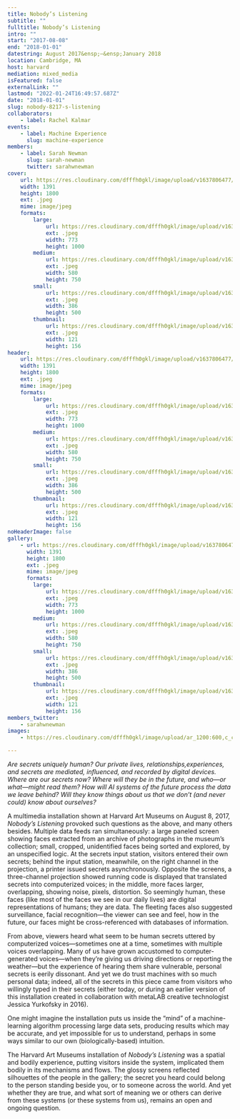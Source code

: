 ```yaml
---
title: Nobody’s Listening
subtitle: ""
fulltitle: Nobody’s Listening
intro: ""
start: "2017-08-08"
end: "2018-01-01"
datestring: August 2017&ensp;–&ensp;January 2018
location: Cambridge, MA
host: harvard
mediation: mixed_media
isFeatured: false
externalLink: ""
lastmod: "2022-01-24T16:49:57.687Z"
date: "2018-01-01"
slug: nobody-8217-s-listening
collaborators:
    - label: Rachel Kalmar
events:
    - label: Machine Experience
      slug: machine-experience
members:
    - label: Sarah Newman
      slug: sarah-newman
      twitter: sarahwnewman
cover:
    url: https://res.cloudinary.com/dfffh0gkl/image/upload/v1637806477/nobodyslistening_bc086b876d.jpg
    width: 1391
    height: 1800
    ext: .jpeg
    mime: image/jpeg
    formats:
        large:
            url: https://res.cloudinary.com/dfffh0gkl/image/upload/v1637806478/large_nobodyslistening_bc086b876d.jpg
            ext: .jpeg
            width: 773
            height: 1000
        medium:
            url: https://res.cloudinary.com/dfffh0gkl/image/upload/v1637806478/medium_nobodyslistening_bc086b876d.jpg
            ext: .jpeg
            width: 580
            height: 750
        small:
            url: https://res.cloudinary.com/dfffh0gkl/image/upload/v1637806478/small_nobodyslistening_bc086b876d.jpg
            ext: .jpeg
            width: 386
            height: 500
        thumbnail:
            url: https://res.cloudinary.com/dfffh0gkl/image/upload/v1637806477/thumbnail_nobodyslistening_bc086b876d.jpg
            ext: .jpeg
            width: 121
            height: 156
header:
    url: https://res.cloudinary.com/dfffh0gkl/image/upload/v1637806477/nobodyslistening_bc086b876d.jpg
    width: 1391
    height: 1800
    ext: .jpeg
    mime: image/jpeg
    formats:
        large:
            url: https://res.cloudinary.com/dfffh0gkl/image/upload/v1637806478/large_nobodyslistening_bc086b876d.jpg
            ext: .jpeg
            width: 773
            height: 1000
        medium:
            url: https://res.cloudinary.com/dfffh0gkl/image/upload/v1637806478/medium_nobodyslistening_bc086b876d.jpg
            ext: .jpeg
            width: 580
            height: 750
        small:
            url: https://res.cloudinary.com/dfffh0gkl/image/upload/v1637806478/small_nobodyslistening_bc086b876d.jpg
            ext: .jpeg
            width: 386
            height: 500
        thumbnail:
            url: https://res.cloudinary.com/dfffh0gkl/image/upload/v1637806477/thumbnail_nobodyslistening_bc086b876d.jpg
            ext: .jpeg
            width: 121
            height: 156
noHeaderImage: false
gallery:
    - url: https://res.cloudinary.com/dfffh0gkl/image/upload/v1637806477/nobodyslistening_bc086b876d.jpg
      width: 1391
      height: 1800
      ext: .jpeg
      mime: image/jpeg
      formats:
        large:
            url: https://res.cloudinary.com/dfffh0gkl/image/upload/v1637806478/large_nobodyslistening_bc086b876d.jpg
            ext: .jpeg
            width: 773
            height: 1000
        medium:
            url: https://res.cloudinary.com/dfffh0gkl/image/upload/v1637806478/medium_nobodyslistening_bc086b876d.jpg
            ext: .jpeg
            width: 580
            height: 750
        small:
            url: https://res.cloudinary.com/dfffh0gkl/image/upload/v1637806478/small_nobodyslistening_bc086b876d.jpg
            ext: .jpeg
            width: 386
            height: 500
        thumbnail:
            url: https://res.cloudinary.com/dfffh0gkl/image/upload/v1637806477/thumbnail_nobodyslistening_bc086b876d.jpg
            ext: .jpeg
            width: 121
            height: 156
members_twitter:
    - sarahwnewman
images:
    - https://res.cloudinary.com/dfffh0gkl/image/upload/ar_1200:600,c_crop/c_limit,h_1200,w_600/v1637806477/nobodyslistening_bc086b876d.jpg

---
```

<em>Are secrets uniquely human?  Our private lives, relationships,experiences, and secrets are mediated, influenced, and recorded by digital devices. Where are our secrets now? Where will they be in the future, and who—or what—might read them? How will AI systems of the future process the data we leave behind? Will they know things about us that we don’t (and never could) know about ourselves? </em>

A multimedia installation shown at Harvard Art Museums on August 8, 2017, <em>Nobody’s Listening</em> provoked such questions as the above, and many others besides. Multiple data feeds ran simultaneously: a large paneled screen showing faces extracted from an archive of photographs in the museum’s collection; small, cropped, unidentified faces being sorted and explored, by an unspecified logic.
At the secrets input station, visitors entered their own secrets; behind the input station, meanwhile, on the right channel in the projection, a printer issued secrets asynchronously. Opposite the screens, a three-channel projection showed running code is displayed that translated secrets into computerized voices; in the middle, more faces larger, overlapping, showing noise, pixels, distortion. So seemingly human, these faces (like most of the faces we see in our daily lives) are digital representations of humans; they are data. The fleeting faces also suggested surveillance, facial recognition—the viewer can see and feel, how in the future, our faces might be cross-referenced with databases of information. 

From above, viewers heard what seem to be human secrets uttered by computerized voices—sometimes one at a time, sometimes with multiple voices overlapping. Many of us have grown accustomed to computer-generated voices—when they’re giving us driving directions or reporting the weather—but the experience of hearing them share vulnerable, personal secrets is eerily dissonant. And yet we do trust machines with so much personal data; indeed, all of the secrets in this piece came from visitors who willingly typed in their secrets (either today, or during an earlier version of this installation created in collaboration with metaLAB creative technologist Jessica Yurkofsky in 2016).

One might imagine the installation puts us inside the “mind” of a machine-learning algorithm processing large data sets, producing results which may be accurate, and yet impossible for us to understand, perhaps in some ways similar to our own (biologically-based) intuition.  

The Harvard Art Museums installation of <em>Nobody’s Listening</em> was a spatial and bodily experience, putting visitors inside the system, implicated them bodily in its mechanisms and flows. The glossy screens reflected silhouettes of the people in the gallery; the secret you heard could belong to the person standing beside you, or to someone across the world. And yet whether they are true, and what sort of meaning we or others can derive from these systems (or these systems from us), remains an open and ongoing question.